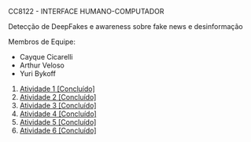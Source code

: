 CC8122 - INTERFACE HUMANO-COMPUTADOR

Detecção de DeepFakes e awareness sobre fake news e desinformação

Membros de Equipe: 
* Cayque Cicarelli
* Arthur Veloso
* Yuri Bykoff

1. [Atividade 1 [Concluído]](https://github.com/NeonBrasil/IHC-DEEPFAKE/blob/main/atividade-1-conclu%C3%ADdo.md)
1. [Atividade 2 [Concluído]](https://github.com/NeonBrasil/IHC-DEEPFAKE/blob/main/atividade-2-conclu%C3%ADdo.md)
1. [Atividade 3 [Concluído]](https://github.com/NeonBrasil/IHC-DEEPFAKE/blob/main/atividade-3-conclu%C3%ADdo.md)
1. [Atividade 4 [Concluído]](https://github.com/NeonBrasil/IHC-DEEPFAKE/blob/main/atividade-4-conclu%C3%ADdo.md)
1. [Atividade 5 [Concluído]](https://github.com/NeonBrasil/IHC-DEEPFAKE/blob/main/atividade-5-conclu%C3%ADdo.md)
1. [Atividade 6 [Concluído]](https://github.com/NeonBrasil/IHC-DEEPFAKE/blob/main/atividade-6-conclu%C3%ADdo.md)
